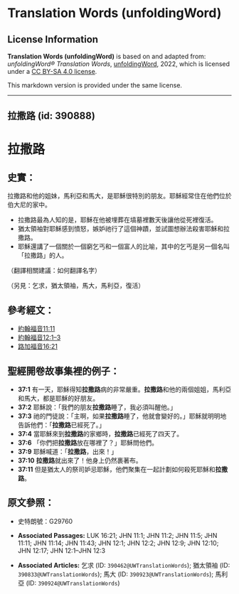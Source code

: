 # Translation Words (unfoldingWord)

## License Information

**Translation Words (unfoldingWord)** is based on and adapted from: _unfoldingWord® Translation Words_, [unfoldingWord](https://unfoldingword.org/utw), 2022, which is licensed under a [CC BY-SA 4.0 license](https://creativecommons.org/licenses/by-sa/4.0/legalcode.en).

This markdown version is provided under the same license.



--------------------------------

## 拉撒路 (id: 390888)

拉撒路
===

史實：
---

拉撒路和他的姐妹，馬利亞和馬大，是耶穌很特別的朋友。耶穌經常住在他們位於伯大尼的家中。

* 拉撒路最為人知的是，耶穌在他被埋葬在墳墓裡數天後讓他從死裡復活。
* 猶太領袖對耶穌感到憤怒，嫉妒祂行了這個神蹟，並試圖想辦法殺害耶穌和拉撒路。
* 耶穌還講了一個關於一個窮乞丐和一個富人的比喻，其中的乞丐是另一個名叫「拉撒路」的人。

（翻譯相關建議：如何翻譯名字）

（另見：乞求，猶太領袖，馬大，馬利亞，復活）

參考經文：
-----

* [約翰福音11:11](https://ref.ly/John11:11)
* [約翰福音12:1–3](https://ref.ly/John12:1-John12:3)
* [路加福音16:21](https://ref.ly/Luke16:21)

聖經開卷故事集裡的例子：
------------

* **37:1** 有一天，耶穌得知**拉撒路**病的非常嚴重。**拉撒路**和他的兩個姐姐，馬利亞和馬大，都是耶穌的好朋友。
* **37:2** 耶穌說：「我們的朋友**拉撒路**睡了，我必須叫醒他。」
* **37:3** 祂的門徒說：「主啊，如果**拉撒路**睡了，他就會變好的。」耶穌就明明地告訴他們：「**拉撒路**已經死了。」
* **37:4** 當耶穌來到**拉撒路**的家鄉時，**拉撒路**已經死了四天了。
* **37:6** 「你們把**拉撒路**放在哪裡了？」耶穌問他們。
* **37:9** 耶穌喊道：「**拉撒路**，出來！」
* **37:10** **拉撒路**就出來了！他身上仍然裹著布。
* **37:11** 但是猶太人的祭司妒忌耶穌，他們聚集在一起計劃如何殺死耶穌和**拉撒路**。

原文參照：
-----

* 史特朗號：G29760

* **Associated Passages:** LUK 16:21; JHN 11:1; JHN 11:2; JHN 11:5; JHN 11:11; JHN 11:14; JHN 11:43; JHN 12:1; JHN 12:2; JHN 12:9; JHN 12:10; JHN 12:17; JHN 12:1–JHN 12:3
* **Associated Articles:** 乞求 (ID: `390462@UWTranslationWords`); 猶太領袖 (ID: `390833@UWTranslationWords`); 馬大 (ID: `390923@UWTranslationWords`); 馬利亞 (ID: `390924@UWTranslationWords`)

